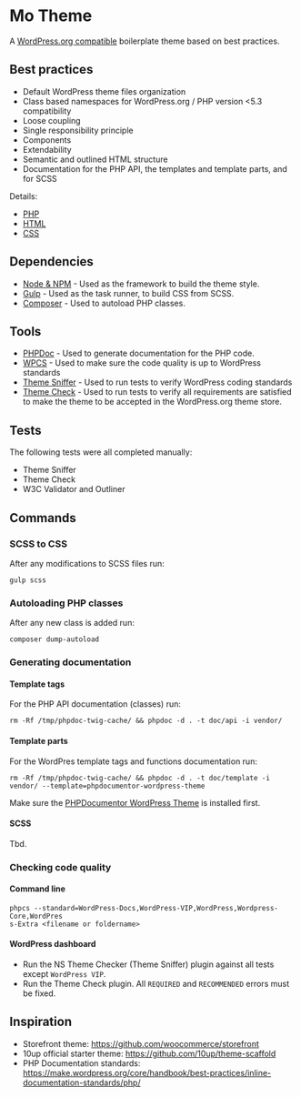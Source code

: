 # Mo Theme

A [WordPress.org compatible](https://make.wordpress.org/themes/handbook/review/required/) boilerplate theme based on best practices.

## Best practices

* Default WordPress theme files organization
* Class based namespaces for WordPress.org / PHP version <5.3 compatibility
* Loose coupling
* Single responsibility principle
* Components
* Extendability
* Semantic and outlined HTML structure
* Documentation for the PHP API, the templates and template parts, and for SCSS

Details:

* [PHP](PHP.md)
* [HTML](HTML.md)
* [CSS](CSS.md)

## Dependencies

* [Node & NPM](https://www.npmjs.com/get-npm) - Used as the framework to build the theme style.
* [Gulp](https://gulpjs.com/) - Used as the task runner, to build CSS from SCSS.
* [Composer](https://getcomposer.org/) - Used to autoload PHP classes.

## Tools

* [PHPDoc](https://phpdoc.org/) - Used to generate documentation for the PHP code.
* [WPCS](https://github.com/WordPress-Coding-Standards/WordPress-Coding-Standards) - Used to make sure the code quality is up to WordPress standards
* [Theme Sniffer](https://github.com/WPTRT/theme-sniffer) - Used to run tests to verify WordPress coding standards
* [Theme Check](https://github.com/Otto42/theme-check) - Used to run tests to verify all requirements are satisfied to make the theme to be accepted in the WordPress.org theme store. 

## Tests

The following tests were all completed manually:

* Theme Sniffer
* Theme Check
* W3C Validator and Outliner

## Commands

### SCSS to CSS

After any modifications to SCSS files run:

```shell
gulp scss
```

### Autoloading PHP classes

After any new class is added run:
```shell
composer dump-autoload
```

### Generating documentation

#### Template tags

For the PHP API documentation (classes) run:
```shell
rm -Rf /tmp/phpdoc-twig-cache/ && phpdoc -d . -t doc/api -i vendor/
```

#### Template parts

For the WordPres template tags and functions documentation run:
```shell
rm -Rf /tmp/phpdoc-twig-cache/ && phpdoc -d . -t doc/template -i vendor/ --template=phpdocumentor-wordpress-theme
```
Make sure the [PHPDocumentor WordPress Theme](https://github.com/morethemesbaby/phpdocumentor-wordpress-theme) is installed first.

#### SCSS

Tbd.

### Checking code quality

#### Command line
```shell
phpcs --standard=WordPress-Docs,WordPress-VIP,WordPress,Wordpress-Core,WordPres
s-Extra <filename or foldername>
```

#### WordPress dashboard

* Run the NS Theme Checker (Theme Sniffer) plugin against all tests except `WordPress VIP`.
* Run the Theme Check plugin. All `REQUIRED` and `RECOMMENDED` errors must be fixed.

## Inspiration

* Storefront theme: https://github.com/woocommerce/storefront
* 10up official starter theme: https://github.com/10up/theme-scaffold
* PHP Documentation standards: https://make.wordpress.org/core/handbook/best-practices/inline-documentation-standards/php/

